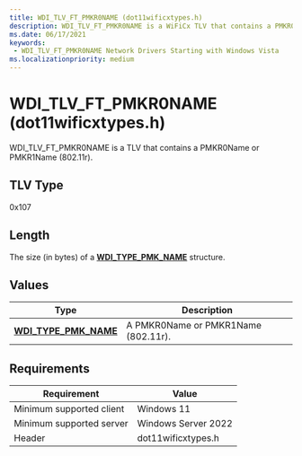 ```yaml
---
title: WDI_TLV_FT_PMKR0NAME (dot11wificxtypes.h)
description: WDI_TLV_FT_PMKR0NAME is a WiFiCx TLV that contains a PMKR0Name or PMKR1Name (802.11r).
ms.date: 06/17/2021
keywords:
 - WDI_TLV_FT_PMKR0NAME Network Drivers Starting with Windows Vista
ms.localizationpriority: medium
---
```


# WDI\_TLV\_FT\_PMKR0NAME (dot11wificxtypes.h)


WDI\_TLV\_FT\_PMKR0NAME is a TLV that contains a PMKR0Name or PMKR1Name (802.11r).

## TLV Type


0x107

## Length


The size (in bytes) of a [**WDI\_TYPE\_PMK\_NAME**](/windows-hardware/drivers/ddi/dot11wificxtypes/ns-dot11wificxtypes-wdi_type_pmk_name) structure.

## Values


| Type                                                   | Description                         |
|--------------------------------------------------------|-------------------------------------|
| [**WDI\_TYPE\_PMK\_NAME**](/windows-hardware/drivers/ddi/dot11wificxtypes/ns-dot11wificxtypes-wdi_type_pmk_name) | A PMKR0Name or PMKR1Name (802.11r). |

 

## Requirements

|Requirement|Value|
|--- |--- |
|Minimum supported client|Windows 11|
|Minimum supported server|Windows Server 2022|
|Header|dot11wificxtypes.h|

 

